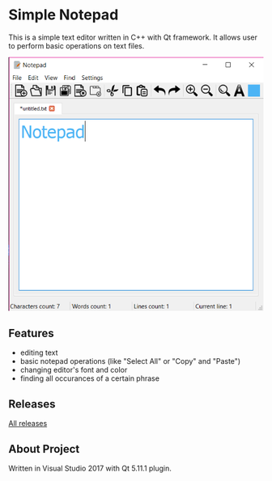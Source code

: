 # Simple Notepad
This is a simple text editor written in C++ with Qt framework. It allows user to perform basic operations on text files. 

![Screenshot1](Notepad.png)
## Features
- editing text 
- basic notepad operations (like "Select All" or "Copy" and "Paste")
- changing editor's font and color
- finding all occurances of a certain phrase

## Releases
[All releases](https://github.com/martalech/Simple-Notepad/releases)

## About Project
Written in Visual Studio 2017 with Qt 5.11.1 plugin.
